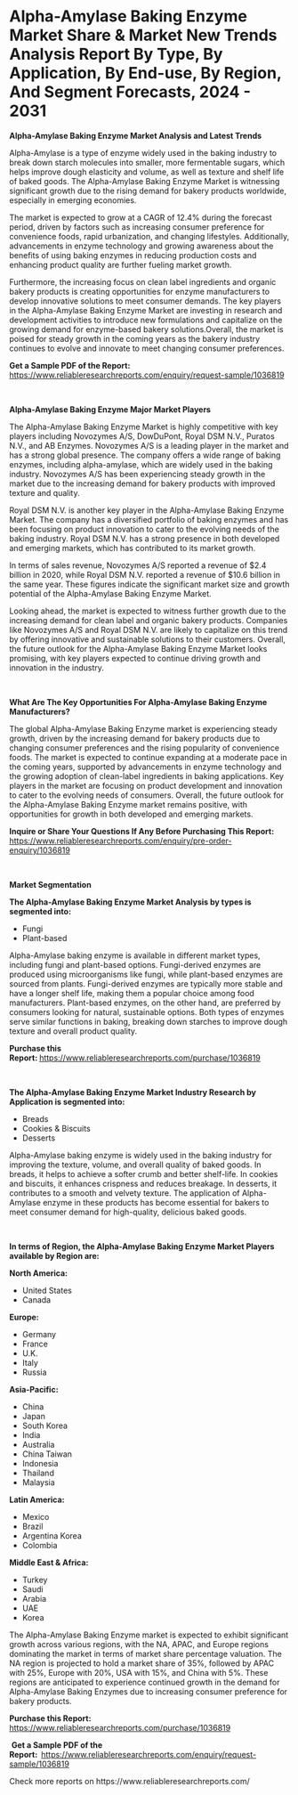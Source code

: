 <p><h1>Alpha-Amylase Baking Enzyme Market Share & Market New Trends Analysis Report By Type, By Application, By End-use, By Region, And Segment Forecasts, 2024 - 2031</h1></p><p><strong>Alpha-Amylase Baking Enzyme Market Analysis and Latest Trends</strong></p>
<p><p>Alpha-Amylase is a type of enzyme widely used in the baking industry to break down starch molecules into smaller, more fermentable sugars, which helps improve dough elasticity and volume, as well as texture and shelf life of baked goods. The Alpha-Amylase Baking Enzyme Market is witnessing significant growth due to the rising demand for bakery products worldwide, especially in emerging economies.</p><p>The market is expected to grow at a CAGR of 12.4% during the forecast period, driven by factors such as increasing consumer preference for convenience foods, rapid urbanization, and changing lifestyles. Additionally, advancements in enzyme technology and growing awareness about the benefits of using baking enzymes in reducing production costs and enhancing product quality are further fueling market growth.</p><p>Furthermore, the increasing focus on clean label ingredients and organic bakery products is creating opportunities for enzyme manufacturers to develop innovative solutions to meet consumer demands. The key players in the Alpha-Amylase Baking Enzyme Market are investing in research and development activities to introduce new formulations and capitalize on the growing demand for enzyme-based bakery solutions.Overall, the market is poised for steady growth in the coming years as the bakery industry continues to evolve and innovate to meet changing consumer preferences.</p></p>
<p><strong>Get a Sample PDF of the Report:&nbsp;</strong> <a href="https://www.reliableresearchreports.com/enquiry/request-sample/1036819">https://www.reliableresearchreports.com/enquiry/request-sample/1036819</a></p>
<p>&nbsp;</p>
<p><strong>Alpha-Amylase Baking Enzyme Major Market Players</strong></p>
<p><p>The Alpha-Amylase Baking Enzyme Market is highly competitive with key players including Novozymes A/S, DowDuPont, Royal DSM N.V., Puratos N.V., and AB Enzymes. Novozymes A/S is a leading player in the market and has a strong global presence. The company offers a wide range of baking enzymes, including alpha-amylase, which are widely used in the baking industry. Novozymes A/S has been experiencing steady growth in the market due to the increasing demand for bakery products with improved texture and quality.</p><p>Royal DSM N.V. is another key player in the Alpha-Amylase Baking Enzyme Market. The company has a diversified portfolio of baking enzymes and has been focusing on product innovation to cater to the evolving needs of the baking industry. Royal DSM N.V. has a strong presence in both developed and emerging markets, which has contributed to its market growth.</p><p>In terms of sales revenue, Novozymes A/S reported a revenue of $2.4 billion in 2020, while Royal DSM N.V. reported a revenue of $10.6 billion in the same year. These figures indicate the significant market size and growth potential of the Alpha-Amylase Baking Enzyme Market.</p><p>Looking ahead, the market is expected to witness further growth due to the increasing demand for clean label and organic bakery products. Companies like Novozymes A/S and Royal DSM N.V. are likely to capitalize on this trend by offering innovative and sustainable solutions to their customers. Overall, the future outlook for the Alpha-Amylase Baking Enzyme Market looks promising, with key players expected to continue driving growth and innovation in the industry.</p></p>
<p>&nbsp;</p>
<p><strong>What Are The Key Opportunities For Alpha-Amylase Baking Enzyme Manufacturers?</strong></p>
<p><p>The global Alpha-Amylase Baking Enzyme market is experiencing steady growth, driven by the increasing demand for bakery products due to changing consumer preferences and the rising popularity of convenience foods. The market is expected to continue expanding at a moderate pace in the coming years, supported by advancements in enzyme technology and the growing adoption of clean-label ingredients in baking applications. Key players in the market are focusing on product development and innovation to cater to the evolving needs of consumers. Overall, the future outlook for the Alpha-Amylase Baking Enzyme market remains positive, with opportunities for growth in both developed and emerging markets.</p></p>
<p><strong>Inquire or Share Your Questions If Any Before Purchasing This Report:</strong> <a href="https://www.reliableresearchreports.com/enquiry/pre-order-enquiry/1036819">https://www.reliableresearchreports.com/enquiry/pre-order-enquiry/1036819</a></p>
<p>&nbsp;</p>
<p><strong>Market Segmentation</strong></p>
<p><strong>The Alpha-Amylase Baking Enzyme Market Analysis by types is segmented into:</strong></p>
<p><ul><li>Fungi</li><li>Plant-based</li></ul></p>
<p><p>Alpha-Amylase baking enzyme is available in different market types, including fungi and plant-based options. Fungi-derived enzymes are produced using microorganisms like fungi, while plant-based enzymes are sourced from plants. Fungi-derived enzymes are typically more stable and have a longer shelf life, making them a popular choice among food manufacturers. Plant-based enzymes, on the other hand, are preferred by consumers looking for natural, sustainable options. Both types of enzymes serve similar functions in baking, breaking down starches to improve dough texture and overall product quality.</p></p>
<p><strong>Purchase this Report:&nbsp;</strong><a href="https://www.reliableresearchreports.com/purchase/1036819">https://www.reliableresearchreports.com/purchase/1036819</a></p>
<p>&nbsp;</p>
<p><strong>The Alpha-Amylase Baking Enzyme Market Industry Research by Application is segmented into:</strong></p>
<p><ul><li>Breads</li><li>Cookies & Biscuits</li><li>Desserts</li></ul></p>
<p><p>Alpha-Amylase baking enzyme is widely used in the baking industry for improving the texture, volume, and overall quality of baked goods. In breads, it helps to achieve a softer crumb and better shelf-life. In cookies and biscuits, it enhances crispness and reduces breakage. In desserts, it contributes to a smooth and velvety texture. The application of Alpha-Amylase enzyme in these products has become essential for bakers to meet consumer demand for high-quality, delicious baked goods.</p></p>
<p>&nbsp;</p>
<p><strong>In terms of Region, the Alpha-Amylase Baking Enzyme Market Players available by Region are:</strong></p>
<p>
    <p> <strong> North America: </strong>
        <ul>
            <li>United States</li>
            <li>Canada</li>
        </ul>
        </p> 
    <p> <strong> Europe: </strong>
        <ul>
            <li>Germany</li>
            <li>France</li>
            <li>U.K.</li>
            <li>Italy</li>
            <li>Russia</li>
        </ul>
        </p> 
    <p> <strong> Asia-Pacific: </strong>
        <ul>
            <li>China</li>
            <li>Japan</li>
            <li>South Korea</li>
            <li>India</li>
            <li>Australia</li>
            <li>China Taiwan</li>
            <li>Indonesia</li>
            <li>Thailand</li>
            <li>Malaysia</li>
        </ul>
        </p> 
    <p> <strong> Latin America: </strong>
        <ul>
            <li>Mexico</li>
            <li>Brazil</li>
            <li>Argentina Korea</li>
            <li>Colombia</li>
        </ul>
        </p> 
    <p> <strong> Middle East & Africa: </strong>
        <ul>
            <li>Turkey</li>
            <li>Saudi</li>
            <li>Arabia</li>
            <li>UAE</li>
            <li>Korea</li>
        </ul>
    </p>
    </p>
<p><p>The Alpha-Amylase Baking Enzyme market is expected to exhibit significant growth across various regions, with the NA, APAC, and Europe regions dominating the market in terms of market share percentage valuation. The NA region is projected to hold a market share of 35%, followed by APAC with 25%, Europe with 20%, USA with 15%, and China with 5%. These regions are anticipated to experience continued growth in the demand for Alpha-Amylase Baking Enzymes due to increasing consumer preference for bakery products.</p></p>
<p><strong>Purchase this Report: </strong><a href="https://www.reliableresearchreports.com/purchase/1036819">https://www.reliableresearchreports.com/purchase/1036819</a></p>
<p>&nbsp;<strong>Get a Sample PDF of the Report:&nbsp;&nbsp;</strong><a href="https://www.reliableresearchreports.com/enquiry/request-sample/1036819">https://www.reliableresearchreports.com/enquiry/request-sample/1036819</a></p>
<p><strong></strong></p>
<p>Check more reports on https://www.reliableresearchreports.com/</p>